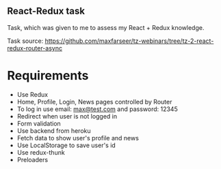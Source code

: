 ## React-Redux task

Task, which was given to me to assess my React + Redux knowledge.

Task source: https://github.com/maxfarseer/tz-webinars/tree/tz-2-react-redux-router-async

# Requirements

 - Use Redux
 - Home, Profile, Login, News pages controlled by Router
 - To log in use email: max@test.com and password: 12345
 - Redirect when user is not logged in
 - Form validation
 - Use backend from heroku 
 - Fetch data to show user's profile and news
 - Use LocalStorage to save user's id
 - Use redux-thunk
 - Preloaders
 
